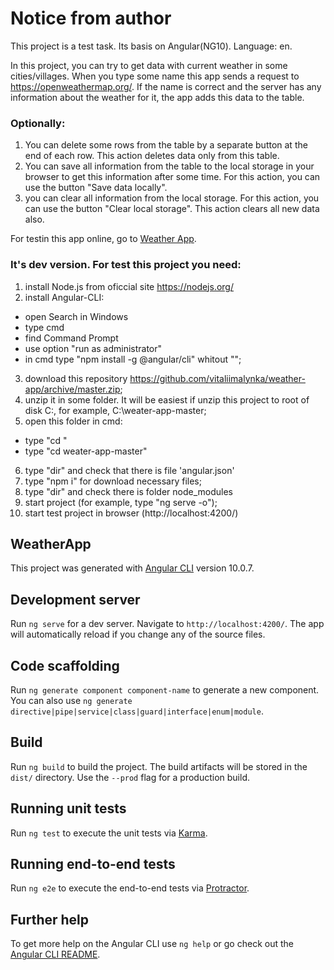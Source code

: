 # Notice from author

This project is a test task.
Its basis on Angular(NG10).
Language: en.

In this project, you can try to get data with current weather in some cities/villages.
When you type some name this app sends a request to https://openweathermap.org/. If the name is correct and the server has any information about the weather for it, the app adds this data to the table.

### Optionally:
1. You can delete some rows from the table by a separate button at the end of each row. This action deletes data only from this table.
2. You can save all information from the table to the local storage in your browser to get this information after some time. For this action, you can use the button "Save data locally".
3. you can clear all information from the local storage. For this action, you can use the button "Clear local storage". This action clears all new data also.

For testin this app online, go to [Weather App](https://vitaliimalynka.github.io/weather-app/).
### It's dev version. For test this project you need:
1. install Node.js from oficcial site https://nodejs.org/
2. install Angular-CLI: 
- open Search in Windows
- type cmd
- find Command Prompt
- use option "run as administrator"
- in cmd type "npm install -g @angular/cli" whitout "";
3. download this repository https://github.com/vitaliimalynka/weather-app/archive/master.zip;
4. unzip it in some folder. It will be easiest if unzip this project to root of disk C:\, for example, C:\weater-app-master;
5. open this folder in cmd:
- type "cd \"
- type "cd weater-app-master"
6. type "dir" and check that there is file 'angular.json'
7. type "npm i" for download necessary files;
8. type "dir" and check there is folder node_modules
9. start project (for example, type "ng serve -o");
10. start test project in browser (http://localhost:4200/)



## WeatherApp

This project was generated with [Angular CLI](https://github.com/angular/angular-cli) version 10.0.7.

## Development server

Run `ng serve` for a dev server. Navigate to `http://localhost:4200/`. The app will automatically reload if you change any of the source files.

## Code scaffolding

Run `ng generate component component-name` to generate a new component. You can also use `ng generate directive|pipe|service|class|guard|interface|enum|module`.

## Build

Run `ng build` to build the project. The build artifacts will be stored in the `dist/` directory. Use the `--prod` flag for a production build.

## Running unit tests

Run `ng test` to execute the unit tests via [Karma](https://karma-runner.github.io).

## Running end-to-end tests

Run `ng e2e` to execute the end-to-end tests via [Protractor](http://www.protractortest.org/).

## Further help

To get more help on the Angular CLI use `ng help` or go check out the [Angular CLI README](https://github.com/angular/angular-cli/blob/master/README.md).
